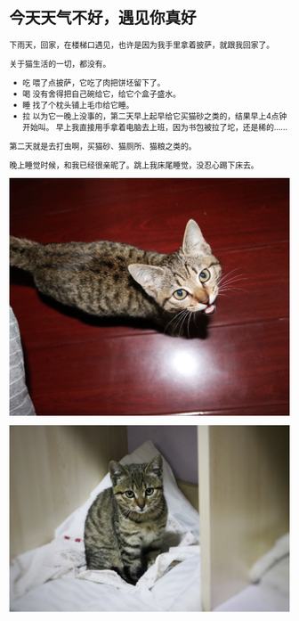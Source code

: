 # 今天天气不好，遇见你真好

下雨天，回家，在楼梯口遇见，也许是因为我手里拿着披萨，就跟我回家了。

关于猫生活的一切，都没有。

- 吃
喂了点披萨，它吃了肉把饼坯留下了。
- 喝
没有舍得把自己碗给它，给它个盒子盛水。
- 睡
找了个枕头铺上毛巾给它睡。
- 拉
以为它一晚上没事的，第二天早上起早给它买猫砂之类的，结果早上4点钟开始叫。
早上我直接用手拿着电脑去上班，因为书包被拉了坨，还是稀的……

第二天就是去打虫啊，买猫砂、猫厕所、猫粮之类的。

晚上睡觉时候，和我已经很亲昵了。跳上我床尾睡觉，没忍心踢下床去。

![遇见你真好](../img/2017-01-05-First_Day.jpg)

![刚被安置好](../img/2017-01-06_00-13-19_FirstNightSleep.jpg)


